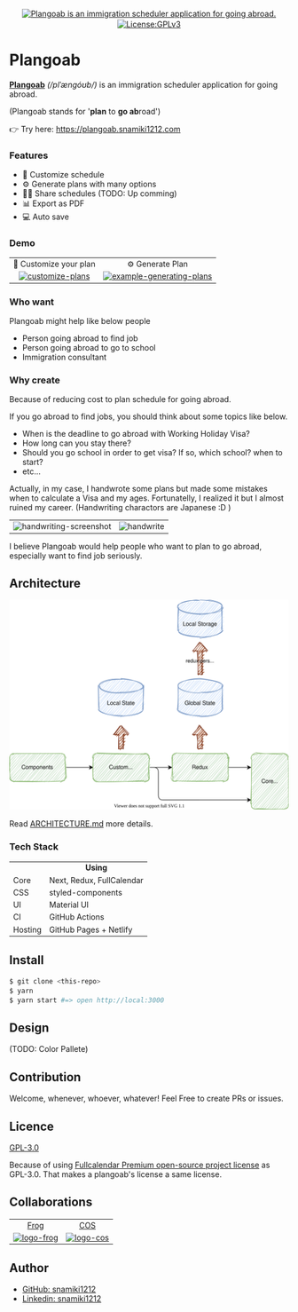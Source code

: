 <p align="center">
  <a href="https://plangoab.snamiki1212.com">
	  <img alt="Plangoab is an immigration scheduler application for going abroad." src="https://user-images.githubusercontent.com/26793088/114226819-f7332d80-9928-11eb-93f8-4f9919018bf6.png">
  </a>
  <a href="https://github.com/snamiki1212/plangoab/blob/main/LICENSE.md">
    <img src="https://img.shields.io/badge/License-GPLv3-blue.svg" alt="License:GPLv3" align="center">
  </a>
</p>

# Plangoab

<b><a href="https://plangoab.snamiki1212.com">Plangoab</a></b> <i>(/plˈængóʊb/)</i> is an immigration scheduler application for going abroad.

(Plangoab stands for '<b>plan</b> to <b>go ab</b>road')

👉 Try here: <a href="https://plangoab.snamiki1212.com">https://plangoab.snamiki1212.com</a>

### Features

- 📝 Customize schedule
- ⚙️ Generate plans with many options
- 💁‍♂️ Share schedules (TODO: Up comming)
- 📊 Export as PDF
- 💻 Auto save

### Demo

<table align="center">
  <tr align="center">
    <td>
      <span>📝 Customize your plan</span>
    </td>
    <td>
      <span>⚙️ Generate Plan</span>
    </td>
  </tr>
  <tr align="center">
    <td>
      <a href="https://plangoab.snamiki1212.com">
        <img
        src="https://user-images.githubusercontent.com/26793088/109248982-b37ecd00-779b-11eb-835a-21ba4d9e9e92.gif"
        alt="customize-plans">
      </a>
    </td>
    <td>
      <a href="https://plangoab.snamiki1212.com">
        <img src="https://user-images.githubusercontent.com/26793088/109247952-b8428180-7799-11eb-906f-44156c01746c.gif"
        alt="example-generating-plans">
      </a>
    </td>
  </tr>
</table>

### Who want

Plangoab might help like below people

- Person going abroad to find job
- Person going abroad to go to school
- Immigration consultant

### Why create

Because of reducing cost to plan schedule for going abroad.

If you go abroad to find jobs, you should think about some topics like below.

- When is the deadline to go abroad with Working Holiday Visa?
- How long can you stay there?
- Should you go school in order to get visa? If so, which school? when to start?
- etc...

Actually, in my case, I handwrote some plans but made some mistakes when to calculate a Visa and my ages. Fortunatelly, I realized it but I almost ruined my career. (Handwriting charactors are Japanese :D )

<table>
  <tr>
    <td>
      <img alt="handwriting-screenshot" src="https://user-images.githubusercontent.com/26793088/109250828-33f2fd00-779f-11eb-8bb8-0bb8fedd0787.png">
    </td>
    <td>
      <img alt="handwrite" src="https://user-images.githubusercontent.com/26793088/109252814-44a57200-77a3-11eb-99c0-94c3ccfc8f9a.png">
    </td>
  </tr>
</table>

I believe Plangoab would help people who want to plan to go abroad, especially want to find job seriously.

## Architecture

<a href="./doc/ARCHITECTURE.md">
  <img src="doc/DATA_FLOW.svg" alt="Header" />
</a>

Read [ARCHITECTURE.md](./doc/ARCHITECTURE.md) more details.

### Tech Stack

<table>
  <tr>
    <td></td>
    <td align="center"><b>Using</b></td>
  </tr>
  <tr>
    <td>Core</td>
    <td>Next, Redux, FullCalendar</td>
  </tr>
  <tr>
    <td>CSS</td>
    <td>styled-components</td>
  </tr>
  <tr>
    <td>UI</td>
    <td>Material UI</td>
  </tr>
  <tr>
    <td>CI</td>
    <td>GitHub Actions</td>
  </tr>
  <tr>
    <td>Hosting</td>
    <td>GitHub Pages + Netlify</td>
  </tr>
</table>

## Install

```zsh
$ git clone <this-repo>
$ yarn
$ yarn start #=> open http://local:3000
```

## Design

(TODO: Color Pallete)

## Contribution

Welcome, whenever, whoever, whatever! Feel Free to create PRs or issues.

## Licence

[GPL-3.0](https://github.com/snamiki1212/plangoab/blob/main/LICENSE.md)

Because of using [Fullcalendar Premium open-source project license](https://fullcalendar.io/license) as GPL-3.0. That makes a plangoab's license a same license.

## Collaborations

<table>
  <tr>
    <td align="center">
      <a href="https://frogagent.com/">
        Frog
      </a>
    </td>
    <td align="center">
      <a href="https://cosvancouver.com/">
        COS
      </a>
    </td>
  </tr>
  <tr>
    <td align="center">
      <a href="https://frogagent.com/">
        <img src="https://user-images.githubusercontent.com/26793088/114257682-73a02d80-9976-11eb-84cb-7b0e88658a83.png"
          alt="logo-frog" width="80" />
      </a>
    </td>
    <td align="center">
      <a href="https://cosvancouver.com/">
        <img src="https://user-images.githubusercontent.com/26793088/114257709-a0544500-9976-11eb-9258-c5d6f42e5470.png"
          alt="logo-cos" width="80" />
      </a>
    </td>
  </tr>
</table>

## Author

- [GitHub: snamiki1212](https://github.com/snamiki1212)
- [Linkedin: snamiki1212](https://www.linkedin.com/in/snamiki1212/)
